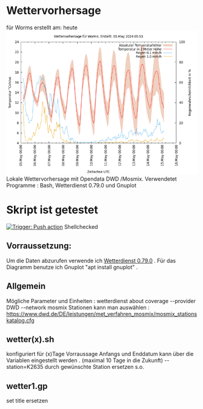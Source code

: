 # Wettervorhersage
für Worms erstellt am: heute
![Wettervorhersage](wetter2.png)
Lokale Wettervorhersage mit Opendata DWD /Mosmix. Verwendetet Programme : Bash, Wetterdienst 0.79.0 und Gnuplot
# Skript ist getestet
[![Trigger: Push action](https://github.com/dewomser/Wettervorhersage/actions/workflows/main.yml/badge.svg)](https://github.com/dewomser/Wettervorhersage/actions/workflows/main.yml) Shellchecked
## Vorraussetzung:
Um die Daten abzurufen verwende ich [Wetterdienst 0.79.0](https://pypi.org/project/wetterdienst/) . 
Für das Diagramm benutze ich Gnuplot "apt install gnuplot" .
## Allgemein
Mögliche Parameter und Einheiten :
wetterdienst about coverage --provider DWD --network mosmix
Stationen kann man auswählen :
https://www.dwd.de/DE/leistungen/met_verfahren_mosmix/mosmix_stationskatalog.cfg
## wetter(x).sh
konfiguriert für (x)Tage Vorraussage
Anfangs und Enddatum kann über die Variablen eingestellt werden . (maximal 10 Tage in die Zukunft)
--station=K2635 durch gewünschte Station ersetzen s.o.
## wetter1.gp
set title ersetzen
